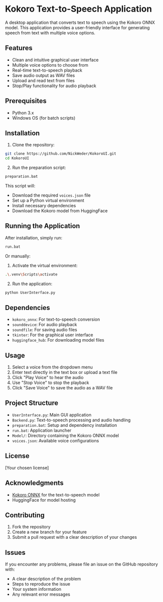 # Kokoro Text-to-Speech Application

A desktop application that converts text to speech using the Kokoro ONNX model. This application provides a user-friendly interface for generating speech from text with multiple voice options.

## Features

- Clean and intuitive graphical user interface
- Multiple voice options to choose from
- Real-time text-to-speech playback
- Save audio output as WAV files
- Upload and read text from files
- Stop/Play functionality for audio playback

## Prerequisites

- Python 3.x
- Windows OS (for batch scripts)

## Installation

1. Clone the repository:
```bash
git clone https://github.com/NickWeder/KokoroUI.git
cd KokoroUI
```

2. Run the preparation script:
```bash
preparation.bat
```

This script will:
- Download the required `voices.json` file
- Set up a Python virtual environment
- Install necessary dependencies
- Download the Kokoro model from HuggingFace

## Running the Application

After installation, simply run:
```bash
run.bat
```

Or manually:
1. Activate the virtual environment:
```bash
.\.venv\Scripts\activate
```

2. Run the application:
```bash
python UserInterface.py
```

## Dependencies

- `kokoro_onnx`: For text-to-speech conversion
- `sounddevice`: For audio playback
- `soundfile`: For saving audio files
- `tkinter`: For the graphical user interface
- `huggingface_hub`: For downloading model files

## Usage

1. Select a voice from the dropdown menu
2. Enter text directly in the text box or upload a text file
3. Click "Play Voice" to hear the audio
4. Use "Stop Voice" to stop the playback
5. Click "Save Voice" to save the audio as a WAV file

## Project Structure

- `UserInterface.py`: Main GUI application
- `Backend.py`: Text-to-speech processing and audio handling
- `preparation.bat`: Setup and dependency installation
- `run.bat`: Application launcher
- `Model/`: Directory containing the Kokoro ONNX model
- `voices.json`: Available voice configurations

## License

[Your chosen license]

## Acknowledgments

- [Kokoro ONNX](https://github.com/hexgrad/Kokoro) for the text-to-speech model
- HuggingFace for model hosting

## Contributing

1. Fork the repository
2. Create a new branch for your feature
3. Submit a pull request with a clear description of your changes

## Issues

If you encounter any problems, please file an issue on the GitHub repository with:
- A clear description of the problem
- Steps to reproduce the issue
- Your system information
- Any relevant error messages

